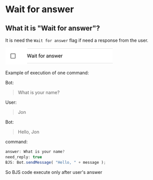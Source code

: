 # Wait for answer

## What it is "Wait for answer"?

It is need the `Wait for answer` flag if need a response from the user.

![Can be modified on command editing](../.gitbook/assets/image%20%285%29.png)

Example of execution of one command:

Bot:

> What is your name?

User:

> Jon

Bot:

> Hello, Jon

command:

```javascript
answer: What is your name?
need_reply: true
BJS: Bot.sendMessage( "Hello, " + message );
```

So BJS code execute only after user's answer

